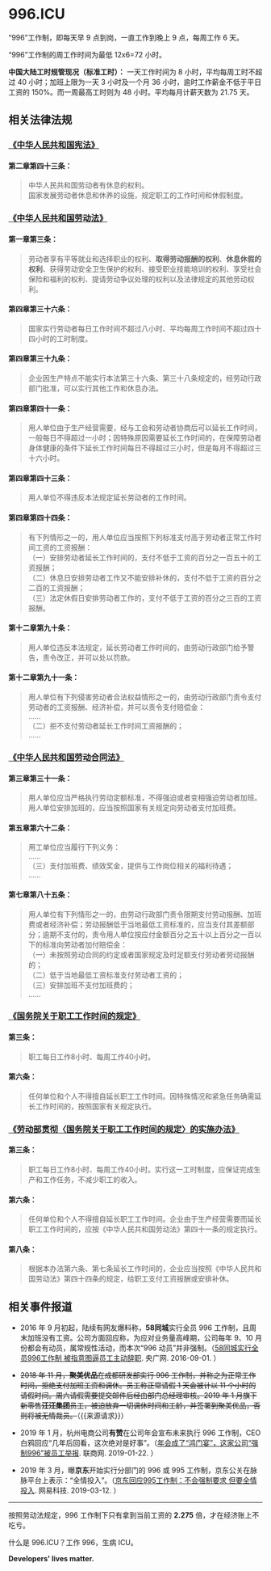 996.ICU
===

“996”工作制，即每天早 9 点到岗，一直工作到晚上 9 点，每周工作 6 天。

“996”工作制的周工作时间为最低 12x6=72 小时。

**中国大陆工时规管现况（标准工时）：**
一天工作时间为 8 小时，平均每周工时不超过 40 小时；加班上限为一天 3 小时及一个月 36 小时，逾时工作薪金不低于平日工资的 150%。而一周最高工时则为 48 小时。平均每月计薪天数为 21.75 天。  

## 相关法律法规

### [《中华人民共和国宪法》](http://www.npc.gov.cn/npc/xinwen/2018-03/22/content_2052489.htm)

#### 第二章第四十三条：

> 中华人民共和国劳动者有休息的权利。  
> 国家发展劳动者休息和休养的设施，规定职工的工作时间和休假制度。  

### [《中华人民共和国劳动法》](http://www.npc.gov.cn/npc/xinwen/2019-01/07/content_2070261.htm)

#### 第一章第三条：
> 劳动者享有平等就业和选择职业的权利、**取得劳动报酬的权利**、**休息休假的权利**、获得劳动安全卫生保护的权利、接受职业技能培训的权利、享受社会保险和福利的权利、提请劳动争议处理的权利以及法律规定的其他劳动权利。

#### 第四章第三十六条：  
> 国家实行劳动者每日工作时间不超过八小时、平均每周工作时间不超过四十四小时的工时制度。  

#### 第四章第三十九条：  
> 企业因生产特点不能实行本法第三十六条、第三十八条规定的，经劳动行政部门批准，可以实行其他工作和休息办法。  

#### 第四章第四十一条：    
> 用人单位由于生产经营需要，经与工会和劳动者协商后可以延长工作时间，一般每日不得超过一小时；因特殊原因需要延长工作时间的，在保障劳动者身体健康的条件下延长工作时间每日不得超过三小时，但是每月不得超过三十六小时。  

#### 第四章第四十三条：  
> 用人单位不得违反本法规定延长劳动者的工作时间。  

#### 第四章第四十四条：  
> 有下列情形之一的，用人单位应当按照下列标准支付高于劳动者正常工作时间工资的工资报酬：  
> （一）安排劳动者延长工作时间的，支付不低于工资的百分之一百五十的工资报酬；  
> （二）休息日安排劳动者工作又不能安排补休的，支付不低于工资的百分之二百的工资报酬；  
> （三）法定休假日安排劳动者工作的，支付不低于工资的百分之三百的工资报酬。

#### 第十二章第九十条：  
> 用人单位违反本法规定，延长劳动者工作时间的，由劳动行政部门给予警告，责令改正，并可以处以罚款。  

#### 第十二章第九十一条：  
> 用人单位有下列侵害劳动者合法权益情形之一的，由劳动行政部门责令支付劳动者的工资报酬、经济补偿，并可以责令支付赔偿金：  
>  ……  
>  （二）拒不支付劳动者延长工作时间工资报酬的；  
> ……  

### [《中华人民共和国劳动合同法》](http://www.npc.gov.cn/wxzl/gongbao/2013-04/15/content_1811058.htm)

#### 第三章第三十一条：
> 用人单位应当严格执行劳动定额标准，不得强迫或者变相强迫劳动者加班。用人单位安排加班的，应当按照国家有关规定向劳动者支付加班费。  

#### 第五章第六十二条：
> 用工单位应当履行下列义务：  
> ……  
> （三）支付加班费、绩效奖金，提供与工作岗位相关的福利待遇；  
> ……  

#### 第七章第八十五条：
> 用人单位有下列情形之一的，由劳动行政部门责令限期支付劳动报酬、加班费或者经济补偿；劳动报酬低于当地最低工资标准的，应当支付其差额部分；逾期不支付的，责令用人单位按应付金额百分之五十以上百分之一百以下的标准向劳动者加付赔偿金：  
>  （一）未按照劳动合同的约定或者国家规定及时足额支付劳动者劳动报酬的；  
>  （二）低于当地最低工资标准支付劳动者工资的；  
>  （三）安排加班不支付加班费的；  
……  

### [《国务院关于职工工作时间的规定》](http://www.mohrss.gov.cn/SYrlzyhshbzb/zcfg/flfg/xzfg/201604/t20160412_237909.html)

#### 第三条：
> 职工每日工作8小时、每周工作40小时。

#### 第六条：
> 任何单位和个人不得擅自延长职工工作时间。因特殊情况和紧急任务确需延长工作时间的，按照国家有关规定执行。

### [《劳动部贯彻〈国务院关于职工工作时间的规定〉的实施办法》](https://duxiaofa.baidu.com/detail?cid=dd3870dde31884c992ce6c617b248e99_law&searchType=statute)

#### 第三条：
> 职工每日工作8小时、每周工作40小时。实行这一工时制度，应保证完成生产和工作任务，不减少职工的收入。

#### 第六条：
> 任何单位和个人不得擅自延长职工工作时间。企业由于生产经营需要而延长职工工作时间的，应按《中华人民共和国劳动法》第四十一条的规定执行。

#### 第八条：
> 根据本办法第六条、第七条延长工作时间的，企业应当按照《中华人民共和国劳动法》第四十四条的规定，给职工支付工资报酬或安排补休。

## 相关事件报道

- 2016 年 9 月初起，陆续有网友爆料称，**58同城**实行全员 996 工作制，且周末加班没有工资。公司方面回应称，为应对业务量高峰期，公司每年 9、10 月份都会有动员，属常规性活动，而本次“996 动员”并非强制。（[58同城实行全员996工作制 被指意图逼员工主动辞职](http://finance.cnr.cn/gs/20160901/t20160901_523105136.shtml). 央广网. 2016-09-01. ）

- ~~2018 年 11 月，**聚美优品**在成都研发部实行 996 工作制，并称之为正常工作时间，拒绝支付加班工资和调休。员工称正常请假 1 天会被计以 11 个小时的请假时间。周六请假需要提交邮件后经由部门总经理审核。2019 年 1 月旗下新零售**汪汪集团**员工，被迫放弃一切调休时间和工龄，并签署到聚美优品，否则将被无情裁员。~~（{{来源请求}}）

- 2019 年 1 月，杭州电商公司**有赞**在公司年会宣布未来执行 996 工作制，CEO 白鸦回应“几年后回看，这次绝对是好事”。（[年会成了“鸿门宴”，这家公司“强制996”被员工举报](http://www.linkshop.com.cn/web/archives/2019/418163.shtml). 联商网. 2019-01-22. ）

- 2019 年 3 月，曝**京东**开始实行分部门的 996 或 995 工作制，京东公关在脉脉平台上表示：“全情投入”。（[京东回应995工作制：不会强制要求 但要全情投入](http://tech.163.com/19/0312/13/EA2QGIOK00097U7R.html). 网易科技. 2019-03-12. ）

---

按照劳动法规定，996 工作制下只有拿到当前工资的 **2.275** 倍，才在经济账上不吃亏。

什么是 996.ICU？工作 996，生病 ICU。

__Developers' lives matter.__
